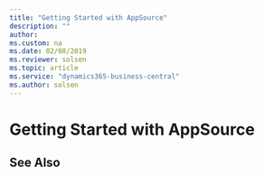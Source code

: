 ```yaml
---
title: "Getting Started with AppSource"
description: ""
author: 
ms.custom: na
ms.date: 02/08/2019
ms.reviewer: solsen
ms.topic: article
ms.service: "dynamics365-business-central"
ms.author: solsen
---
```


# Getting Started with AppSource

## See Also